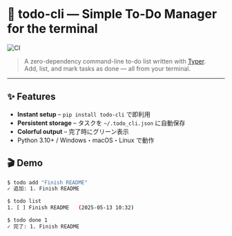 # 📝 todo-cli — Simple To-Do Manager for the terminal  

![CI](https://github.com/kazuhito0811/todo-cli/actions/workflows/python.yml/badge.svg)
<!-- PyPI に公開したら下のバッジを有効化してください -->
<!-- ![PyPI](https://img.shields.io/pypi/v/todo-cli?color=blue) -->

> A zero-dependency command-line to-do list written with [Typer](https://typer.tiangolo.com/).  
> Add, list, and mark tasks as done — all from your terminal.

---

## ✨ Features
- **Instant setup** – `pip install todo-cli` で即利用  
- **Persistent storage** – タスクを `~/.todo_cli.json` に自動保存  
- **Colorful output** – 完了時にグリーン表示  
- Python 3.10+ / Windows・macOS・Linux で動作

## 🎬 Demo
```bash
$ todo add "Finish README"
✓ 追加: 1. Finish README

$ todo list
1. [ ] Finish README   (2025-05-13 10:32)

$ todo done 1
✓ 完了: 1. Finish README

